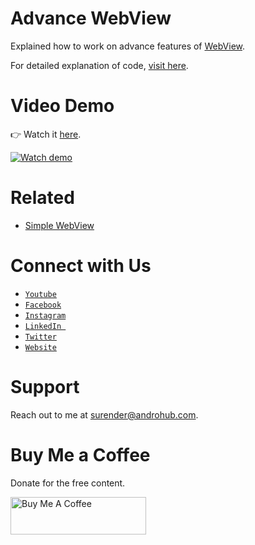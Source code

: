 # Advance WebView
Explained how to work on advance features of [WebView](http://developer.android.com/intl/ru/reference/android/webkit/WebView.html).

For detailed explanation of code, [visit here](http://www.androhub.com/android-advance-webview/).

# Video Demo
👉 Watch it <a href="https://youtu.be/68WYJySOuJA">here</a>.
<br>

[![Watch demo](http://i3.ytimg.com/vi/68WYJySOuJA/hqdefault.jpg)](https://youtu.be/68WYJySOuJA)

# Related
- [Simple WebView](http://androhub.com/android-webview/)

# Connect with Us
- <a href="https://www.youtube.com/channel/@Androhub" target="_blank">`Youtube`</a>
- <a href="https://www.facebook.com/androhubtutorial/" target="_blank">`Facebook`</a>
- <a href="https://www.instagram.com/androhub_tutorial" target="_blank">`Instagram`</a>
- <a href="https://www.linkedin.com/in/surender-kumar-681472a8?originalSubdomain=in" target="_blank">`LinkedIn `</a>
- <a href="https://twitter.com/sonusurender0/" target="_blank">`Twitter`</a>
- <a href="http://www.androhub.com/" target="_blank">`Website`</a>

# Support
Reach out to me at surender@androhub.com.

# Buy Me a Coffee
Donate for the free content.

<a href="https://www.buymeacoffee.com/androhub" target="_blank"><img src="https://cdn.buymeacoffee.com/buttons/v2/default-yellow.png" alt="Buy Me A Coffee" style="height: 60px !important;width: 217px !important;" ></a>
